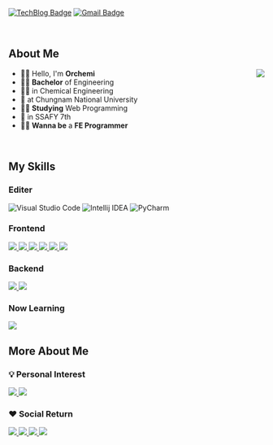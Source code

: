 <!-- ![soft](https://capsule-render.vercel.app/api?height=80&type=soft&color=2c2e32&text="가슴이%20뛰는%20일을%20하러%20이%20곳에%20오다"&fontColor=ffbf00&fontSize=30) -->

[![TechBlog Badge](https://img.shields.io/badge/Tech_Blog-2c2e32?style=flat&logo=GitHub&logoColor=ffbf00)](https://orchemi.github.io/) [![Gmail Badge](https://img.shields.io/badge/Gmail-D14836?style=flat&logo=Gmail&logoColor=white)](mailto:tmdgns971126@gmail.com)

<br>

## About Me

<div>

<img align='right' src="http://mazassumnida.wtf/api/v2/generate_badge?boj=tmdgns1126">

- 🙋‍♂️ Hello, I'm **Orchemi**
- 👨‍🎓 **Bachelor** of Engineering
- 👨‍🔬 in Chemical Engineering
- 🏫 at Chungnam National University
- 👨‍💻 **Studying** Web Programming
- 🏫 in SSAFY 7th
- 🦸‍♂️ **Wanna be** a **FE Programmer**

</div>

<br>

## My Skills

<!-- https://github.com/topics/ -->

<!-- ### 💪 I'm good at

<br> -->

### Editer

![Visual Studio Code](https://img.shields.io/badge/Visual_Studio_Code-007ACC?style=flat&logo=VisualStudioCode&logoColor=white)
![Intellij IDEA](https://img.shields.io/badge/IntelliJ-IDEA-494c4f?style=flat&logo=IntelliJIDEA&logoColor=white)
![PyCharm](https://img.shields.io/badge/PyCharm-30a14e?style=flat&logo=PyCharm&logoColor=white)

### Frontend

<a href="https://orchemi.github.io/blogdev/Blog_How-To-Use-Markdown/">
<img src="https://img.shields.io/badge/Markdown-392F31?logo=Markdown&logoColor=white"> <!-- Markdown -->
</a>
<a href="https://orchemi.github.io/categories/html">
<img src="https://img.shields.io/badge/HTML5-E34F26?style=flat&logo=HTML5&logoColor=white"> <!-- HTML5 -->
</a>
<a href="https://orchemi.github.io/blogdev/Blog_Liquid_study/">
<img src="https://img.shields.io/badge/-💧%20Liquid-blue"> <!-- Liquid -->
</a>
<a href="https://orchemi.github.io/categories/css">
<img src="https://img.shields.io/badge/CSS3-1572B6?style=flat&logo=CSS3&logoColor=white"> <!-- CSS3 -->
</a>
<a href="https://orchemi.github.io/categories/bootstrap">
<img src="https://img.shields.io/badge/Bootstrap-7952B3?style=flat&logo=Bootstrap&logoColor=white"> <!-- Bootstrap -->
</a>
<a>
<img src="https://img.shields.io/badge/SCSS-ff69b4?style=flat&logo=Sass&logoColor=white"> <!-- SCSS -->
</a>

### Backend

<a href="https://orchemi.github.io/categories/python_lang">
<img src="https://img.shields.io/badge/Python-3766AB?style=flat&logo=Python&logoColor=white"> <!-- Python -->
</a>
<a>
<img src="https://img.shields.io/badge/Jupyter Notebook-F37626?style=flat&logo=Jupyter&logoColor=white"> <!-- Jupyter Notebook -->
</a>

### Now Learning

<a href="https://orchemi.github.io/categories/js">
  <img src="https://img.shields.io/badge/JavaScript-F7DF1E?style=flat&logo=JavaScript&logoColor=black"> 
</a>

<br>

<!-- ### 🤩 I'll learn

<br> -->

## More About Me

<div>

<!-- <img align='right' src="https://github-readme-stats.vercel.app/api?username=orchemi&show_icons=true" height="160"> -->

### 💡 Personal Interest

<a href="https://orchemi.github.io/categories/blogdev">
  <img src="https://img.shields.io/badge/-%F0%9F%94%A7%20Github%20Page%20Customizing-2c2e32">
</a>
<a>
  <img src="https://img.shields.io/badge/-%F0%9F%94%A9%20Office%20Automation-lightgrey">
</a>

### ♥ Social Return

<a href="https://orchemi.github.io/categories/psr">
  <img src="https://img.shields.io/badge/-%F0%9F%92%AA%20Volunteer-important">
</a>
<a href="https://orchemi.github.io/categories/psr">
  <img src="https://img.shields.io/badge/-%F0%9F%92%9A%20Organ--donation-green">
</a>
<a href="https://orchemi.github.io/categories/psr">
  <img src="https://img.shields.io/badge/-%F0%9F%A9%B8%20Blood--donation-red">
</a>
<a href="https://orchemi.github.io/categories/psr">
  <img src="https://img.shields.io/badge/-%F0%9F%92%B0%20Donation-yellow">
</a>

<!--

🏫 <b>Career</b> <br>


  * 📍 충남대학교 응용화학공학과 재학(2016-)<br>
  * 📍 충남대학교 제 51대 공과대학 학생회 [BETTER-E] 사무차장(2019)<br>
  * 📍 충남대학교 교내봉사단 [백마봉사단] 운영위원(2019)<br>
  * 📍 충남대학교 제 6대 응용화학공학과 학생회 [FRAME] 학생회장(2020)<br>
-->

<br>

<!--
Github Blog button : [![Github](https://img.shields.io/badge/Github%20Blog-392F31?logo=Github&logoColor=white)](https://github.com/topics/Github)
Markdown button : [![Markdown](https://img.shields.io/badge/Markdown-392F31?logo=Markdown&logoColor=white)](https://github.com/topics/Markdown)

📞 <b>Contact</b> : [![Github](http://img.shields.io/badge/-Github%20Blog-black?style=flat-square&logo=github&link=https://Orchemi.github.io/)](https://Orchemi.github.io/)
-->
